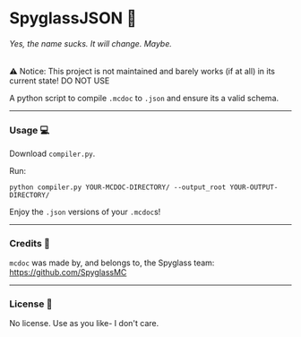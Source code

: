 # SpyglassJSON 🔎
###### Yes, the name sucks. It will change. Maybe.

⚠️ Notice: This project is not maintained and barely works (if at all) in its current state! DO NOT USE

A python script to compile `.mcdoc` to `.json` and ensure its a valid schema.

---

### Usage 💻
Download `compiler.py`.

Run:
```
python compiler.py YOUR-MCDOC-DIRECTORY/ --output_root YOUR-OUTPUT-DIRECTORY/
```

Enjoy the `.json` versions of your `.mcdoc`s!

---

### Credits 👥
`mcdoc` was made by, and belongs to, the Spyglass team: https://github.com/SpyglassMC

---

### License 📜
No license. Use as you like- I don't care.
